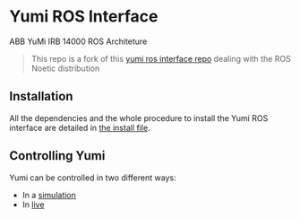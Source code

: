 # Yumi ROS Interface
ABB YuMi IRB 14000 ROS Architeture

> This repo is a fork of this [yumi ros interface repo](https://github.com/bhomaidan1990/yumi_ros) dealing with the ROS Noetic distribution

## Installation

All the dependencies and the whole procedure to install the Yumi ROS interface are detailed in [the install file](INSTALL.md).

## Controlling Yumi

Yumi can be controlled in two different ways:

* In a [simulation](docs/moveit_in_simulation.md)
* In [live](docs/moveit_in_live.md)
